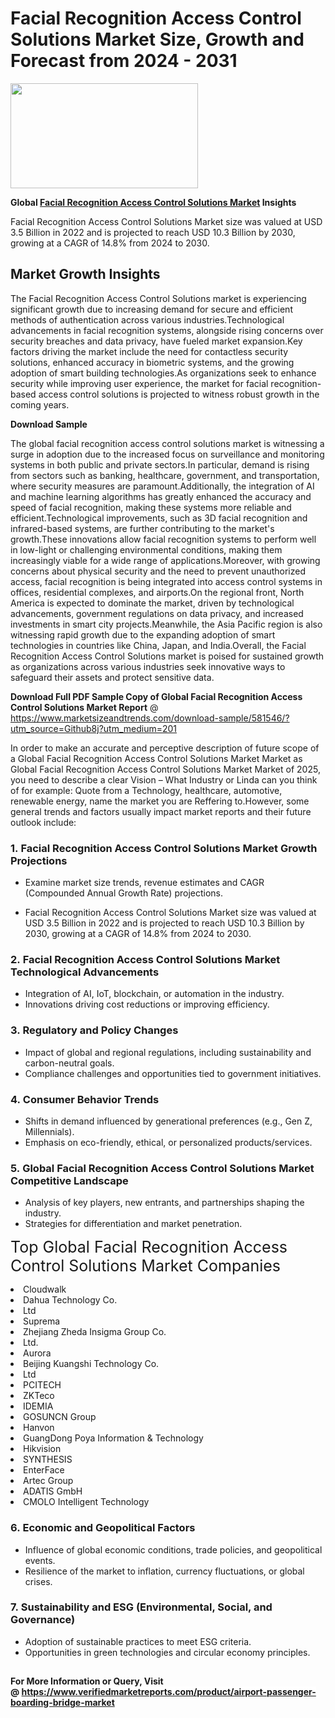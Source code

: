 <H1>Facial Recognition Access Control Solutions Market Size, Growth and Forecast from 2024 - 2031</H1><img class="aligncenter size-medium wp-image-584254" src="https://thirdeyenews.in/wp-content/uploads/2024/09/Global-Market-Research-300x168.jpeg" alt="" width="300" height="168" /><p><strong>Global&nbsp;<a href="https://www.marketsizeandtrends.com/download-sample/581546/?utm_source=Github8j?utm_medium=201">Facial Recognition Access Control Solutions Market</a> Insights</strong></p><p>Facial Recognition Access Control Solutions Market size was valued at USD 3.5 Billion in 2022 and is projected to reach USD 10.3 Billion by 2030, growing at a CAGR of 14.8% from 2024 to 2030.</p><p><h2>Market Growth Insights</h2> <p>The Facial Recognition Access Control Solutions market is experiencing significant growth due to increasing demand for secure and efficient methods of authentication across various industries.Technological advancements in facial recognition systems, alongside rising concerns over security breaches and data privacy, have fueled market expansion.Key factors driving the market include the need for contactless security solutions, enhanced accuracy in biometric systems, and the growing adoption of smart building technologies.As organizations seek to enhance security while improving user experience, the market for facial recognition-based access control solutions is projected to witness robust growth in the coming years.</p> <p><strong>Download Sample</strong></p> <p>The global facial recognition access control solutions market is witnessing a surge in adoption due to the increased focus on surveillance and monitoring systems in both public and private sectors.In particular, demand is rising from sectors such as banking, healthcare, government, and transportation, where security measures are paramount.Additionally, the integration of AI and machine learning algorithms has greatly enhanced the accuracy and speed of facial recognition, making these systems more reliable and efficient.Technological improvements, such as 3D facial recognition and infrared-based systems, are further contributing to the market's growth.These innovations allow facial recognition systems to perform well in low-light or challenging environmental conditions, making them increasingly viable for a wide range of applications.Moreover, with growing concerns about physical security and the need to prevent unauthorized access, facial recognition is being integrated into access control systems in offices, residential complexes, and airports.On the regional front, North America is expected to dominate the market, driven by technological advancements, government regulations on data privacy, and increased investments in smart city projects.Meanwhile, the Asia Pacific region is also witnessing rapid growth due to the expanding adoption of smart technologies in countries like China, Japan, and India.Overall, the Facial Recognition Access Control Solutions market is poised for sustained growth as organizations across various industries seek innovative ways to safeguard their assets and protect sensitive data.</p> <p><span class=""><strong>Download Full PDF Sample Copy of Global Facial Recognition Access Control Solutions Market Report</strong> @ <a href="https://www.marketsizeandtrends.com/download-sample/581546/?utm_source=Github8j?utm_medium=201" target="_blank">https://www.marketsizeandtrends.com/download-sample/581546/?utm_source=Github8j?utm_medium=201</a></span></p><p>In order to make an accurate and perceptive description of future scope of a Global&nbsp;Facial Recognition Access Control Solutions Market Market as Global&nbsp;Facial Recognition Access Control Solutions Market Market of 2025, you need to describe a clear Vision &ndash; What Industry or Linda can you think of for example: Quote from a Technology, healthcare, automotive, renewable energy, name the market you are Reffering to.However, some general trends and factors usually impact market reports and their future outlook include:</p><h3>1.&nbsp;<strong>Facial Recognition Access Control Solutions Market Growth Projections</strong></h3><ul><li>Examine market size trends, revenue estimates and CAGR (Compounded Annual Growth Rate) projections.</li><li><p>Facial Recognition Access Control Solutions Market size was valued at USD 3.5 Billion in 2022 and is projected to reach USD 10.3 Billion by 2030, growing at a CAGR of 14.8% from 2024 to 2030.</p></li></ul><h3>2.&nbsp;<strong>Facial Recognition Access Control Solutions Market Technological Advancements</strong></h3><ul><li>Integration of AI, IoT, blockchain, or automation in the industry.</li><li>Innovations driving cost reductions or improving efficiency.</li></ul><h3>3.&nbsp;<strong>Regulatory and Policy Changes</strong></h3><ul><li>Impact of global and regional regulations, including sustainability and carbon-neutral goals.</li><li>Compliance challenges and opportunities tied to government initiatives.</li></ul><h3>4.&nbsp;<strong>Consumer Behavior Trends</strong></h3><ul><li>Shifts in demand influenced by generational preferences (e.g., Gen Z, Millennials).</li><li>Emphasis on eco-friendly, ethical, or personalized products/services.</li></ul><h3>5.&nbsp;<strong>Global Facial Recognition Access Control Solutions Market Competitive Landscape</strong></h3><ul><li>Analysis of key players, new entrants, and partnerships shaping the industry.</li><li>Strategies for differentiation and market penetration.</li></ul><p data-pm-slice="1 1 []"><span style="color: inherit; font-family: inherit; font-size: 25px;">Top Global Facial Recognition Access Control Solutions Market Companies</span></p><div class="" data-test-id=""><p><li>Cloudwalk</li><li> Dahua Technology Co.</li><li> Ltd</li><li> Suprema</li><li> Zhejiang Zheda Insigma Group Co.</li><li> Ltd.</li><li> Aurora</li><li> Beijing Kuangshi Technology Co.</li><li>Ltd</li><li> PCITECH</li><li> ZKTeco</li><li> IDEMIA</li><li> GOSUNCN Group</li><li> Hanvon</li><li> GuangDong Poya Information & Technology</li><li> Hikvision</li><li> SYNTHESIS</li><li> EnterFace</li><li> Artec Group</li><li> ADATIS GmbH</li><li> CMOLO Intelligent Technology</li></p></div><h3>6.&nbsp;<strong>Economic and Geopolitical Factors</strong></h3><ul><li>Influence of global economic conditions, trade policies, and geopolitical events.</li><li>Resilience of the market to inflation, currency fluctuations, or global crises.</li></ul><h3>7.&nbsp;<strong>Sustainability and ESG (Environmental, Social, and Governance)</strong></h3><ul><li>Adoption of sustainable practices to meet ESG criteria.</li><li>Opportunities in green technologies and circular economy principles.</li></ul><h2><strong style="font-size: 14px;">For More Information or Query, Visit @&nbsp;</strong><a style="background-color: #ffffff; font-size: 14px;" href="https://www.marketsizeandtrends.com/report/facial-recognition-access-control-solutions-market/" target="_blank">https://www.verifiedmarketreports.com/product/airport-passenger-boarding-bridge-market</a></h2>